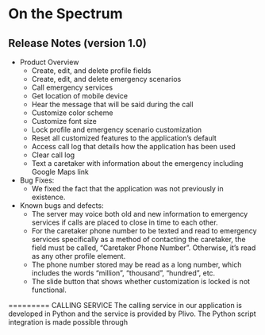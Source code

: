 # On the Spectrum #

## Release Notes (version 1.0) ##
* Product Overview
  * Create, edit, and delete profile fields
  * Create, edit, and delete emergency scenarios
  * Call emergency services
  * Get location of mobile device
  * Hear the message that will be said during the call
  * Customize color scheme
  * Customize font size
  * Lock profile and emergency scenario customization
  * Reset all customized features to the application’s default
  * Access call log that details how the application has been used
  * Clear call log
  * Text a caretaker with information about the emergency including Google Maps link
* Bug Fixes: 
  * We fixed the fact that the application was not previously in existence.
* Known bugs and defects:
  * The server may voice both old and new information to emergency services if calls are placed to close in time to each other.
  * For the caretaker phone number to be texted and read to emergency services specifically as a method of contacting the caretaker, the field must be called, “Caretaker Phone Number”. Otherwise, it’s read as any other profile element.
  * The phone number stored may be read as a long number, which includes the words “million”, “thousand”, “hundred”, etc.
  * The slide button that shows whether customization is locked is not functional.



========= CALLING SERVICE
The calling service in our application is developed in Python and the service is provided by Plivo.
The Python script integration is made possible through 
